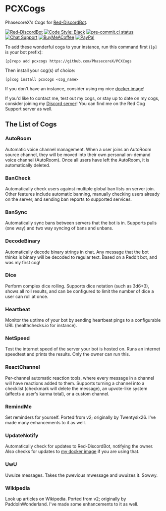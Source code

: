 # PCXCogs

PhasecoreX's Cogs for [Red-DiscordBot](https://github.com/Cog-Creators/Red-DiscordBot/releases).

[![Red-DiscordBot](https://img.shields.io/badge/red--discordbot-v3-red)](https://github.com/Cog-Creators/Red-DiscordBot/releases)
[![Code Style: Black](https://img.shields.io/badge/code%20style-black-000000)](https://github.com/ambv/black)
[![pre-commit.ci status](https://results.pre-commit.ci/badge/github/PhasecoreX/PCXCogs/master.svg)](https://results.pre-commit.ci/latest/github/PhasecoreX/PCXCogs/master)
[![Chat Support](https://img.shields.io/discord/608057344487849989)](https://discord.gg/QzdPp2b)
[![BuyMeACoffee](https://img.shields.io/badge/buy%20me%20a%20coffee-donate-orange)](https://buymeacoff.ee/phasecorex)
[![PayPal](https://img.shields.io/badge/paypal-donate-blue)](https://paypal.me/pcx)

To add these wonderful cogs to your instance, run this command first (`[p]` is your bot prefix):

```
[p]repo add pcxcogs https://github.com/PhasecoreX/PCXCogs
```

Then install your cog(s) of choice:

```
[p]cog install pcxcogs <cog_name>
```

If you don't have an instance, consider using my nice [docker image](https://hub.docker.com/r/phasecorex/red-discordbot)!

If you'd like to contact me, test out my cogs, or stay up to date on my cogs, consider joining my [Discord server](https://discord.gg/QzdPp2b)! You can find me on the Red Cog Support server as well.

## The List of Cogs

### AutoRoom

Automatic voice channel management. When a user joins an AutoRoom source channel, they will be moved into their own personal on-demand voice channel (AutoRoom). Once all users have left the AutoRoom, it is automatically deleted.

### BanCheck

Automatically check users against multiple global ban lists on server join. Other features include automatic banning, manually checking users already on the server, and sending ban reports to supported services.

### BanSync

Automatically sync bans between servers that the bot is in. Supports pulls (one way) and two way syncing of bans and unbans.

### DecodeBinary

Automatically decode binary strings in chat. Any message that the bot thinks is binary will be decoded to regular text. Based on a Reddit bot, and was my first cog!

### Dice

Perform complex dice rolling. Supports dice notation (such as 3d6+3), shows all roll results, and can be configured to limit the number of dice a user can roll at once.

### Heartbeat

Monitor the uptime of your bot by sending heartbeat pings to a configurable URL (healthchecks.io for instance).

### NetSpeed

Test the internet speed of the server your bot is hosted on. Runs an internet speedtest and prints the results. Only the owner can run this.

### ReactChannel

Per-channel automatic reaction tools, where every message in a channel will have reactions added to them. Supports turning a channel into a checklist (checkmark will delete the message), an upvote-like system (affects a user's karma total), or a custom channel.

### RemindMe

Set reminders for yourself. Ported from v2; originally by Twentysix26. I've made many enhancements to it as well.

### UpdateNotify

Automatically check for updates to Red-DiscordBot, notifying the owner. Also checks for updates to [my docker image](https://hub.docker.com/r/phasecorex/red-discordbot) if you are using that.

### UwU

Uwuize messages. Takes the pwevious mwessage and uwuizes it. Sowwy.

### Wikipedia

Look up articles on Wikipedia. Ported from v2; originally by PaddoInWonderland. I've made some enhancements to it as well.
